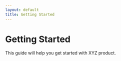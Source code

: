```yaml
---
layout: default
title: Getting Started
---
```


# Getting Started

This guide will help you get started with XYZ product.
